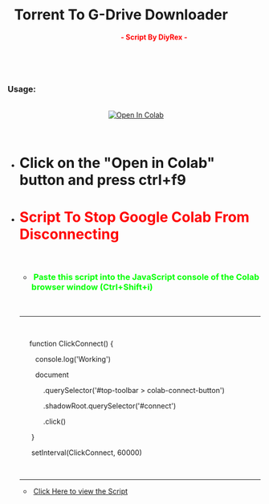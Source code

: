 <h1><strong>&nbsp; Torrent To G-Drive Downloader&nbsp;</strong></h1>
<p><strong>&nbsp; &nbsp; &nbsp; &nbsp; &nbsp; &nbsp; &nbsp; &nbsp; &nbsp; &nbsp; &nbsp; &nbsp; &nbsp; &nbsp; &nbsp; &nbsp; &nbsp; &nbsp; &nbsp; &nbsp; &nbsp; &nbsp; &nbsp; &nbsp; &nbsp; &nbsp; &nbsp; &nbsp; &nbsp; &nbsp; &nbsp; &nbsp; &nbsp; &nbsp;&nbsp;<span style="color: #ff0000;">- Script By DiyRex -&nbsp;</span></strong></p>
<p>&nbsp;</p>
<p><br /><h3><strong>Usage:</strong></h3> <br /> &nbsp;&nbsp;&nbsp;&nbsp;&nbsp;&nbsp;&nbsp;&nbsp;&nbsp;&nbsp;&nbsp;&nbsp;&nbsp;&nbsp;&nbsp;&nbsp;&nbsp;&nbsp;&nbsp;&nbsp;&nbsp;&nbsp;&nbsp;&nbsp;&nbsp;&nbsp;&nbsp;&nbsp;&nbsp;&nbsp;&nbsp;&nbsp;&nbsp;&nbsp;&nbsp;&nbsp;&nbsp;&nbsp;&nbsp;&nbsp;&nbsp;&nbsp;&nbsp;&nbsp;&nbsp;&nbsp;&nbsp;&nbsp;&nbsp;&nbsp;&nbsp;<a href="https://colab.research.google.com/github/DiyRex/Torrent-to-G-Drive-/blob/main/Torrent_To_G_Drive_File_Downloader.ipynb" target="_parent\"><img src="https://colab.research.google.com/assets/colab-badge.svg" alt="Open In Colab" /></a></p>
<p>&nbsp;</p>
<ul>
<li>
<h1>Click on the "Open in Colab" button and press ctrl+f9</h1>
</li>
</ul>
<ul>
<li>
<h1><span style="color: #ff0000;"><strong>Script To Stop Google Colab From Disconnecting</strong></span></h1>
<p>&nbsp;</p>
<ul>
<li>
<h3><span style="color: #00ff00;"><strong><span style="color: #00ff00;">&nbsp;P</span>aste this script into the JavaScript console of the Colab browser window (Ctrl+Shift+i)</strong></span></h3>
</li>
</ul>
<p>&nbsp;</p>
<hr />
<p>&nbsp;</p>
<p>&nbsp; &nbsp; &nbsp;<span class="token keyword">function</span> <span class="token function">ClickConnect</span><span class="token punctuation">(</span><span class="token punctuation">)</span> <span class="token punctuation">{</span></p>
<p><span class="token punctuation">&nbsp; &nbsp; &nbsp; &nbsp;&nbsp;console.<span class="token function">log</span>(<span class="token string">'Working'</span>)</span></p>
<p><span class="token punctuation">&nbsp; &nbsp; &nbsp; &nbsp; document</span></p>
<p><span class="token punctuation">&nbsp; &nbsp; &nbsp; &nbsp; &nbsp; &nbsp; .<span class="token function">querySelector</span>(<span class="token string">'#top-toolbar &gt; colab-connect-button'</span>)</span></p>
<p><span class="token punctuation">&nbsp; &nbsp; &nbsp; &nbsp; &nbsp; &nbsp;&nbsp;.shadowRoot.<span class="token function">querySelector</span>(<span class="token string">'#connect'</span>)</span></p>
<p><span class="token punctuation">&nbsp; &nbsp; &nbsp; &nbsp; &nbsp; &nbsp; .<span class="token function">click</span>()</span></p>
<p><span class="token punctuation">&nbsp; &nbsp; &nbsp; }</span></p>
<p><span class="token punctuation">&nbsp; &nbsp; &nbsp;&nbsp;<span class="token function">setInterval</span>(ClickConnect, <span class="token number">60000</span>)</span></p>
<p>&nbsp;</p>
<hr />
<ul>
<li>&nbsp;<span style="color: #ff0000;"><a href="https://github.com/DiyRex/Torrent-to-G-Drive-/blob/main/colab%20timeout.txt">Click Here to view the Script</a></span></li>
</ul>
